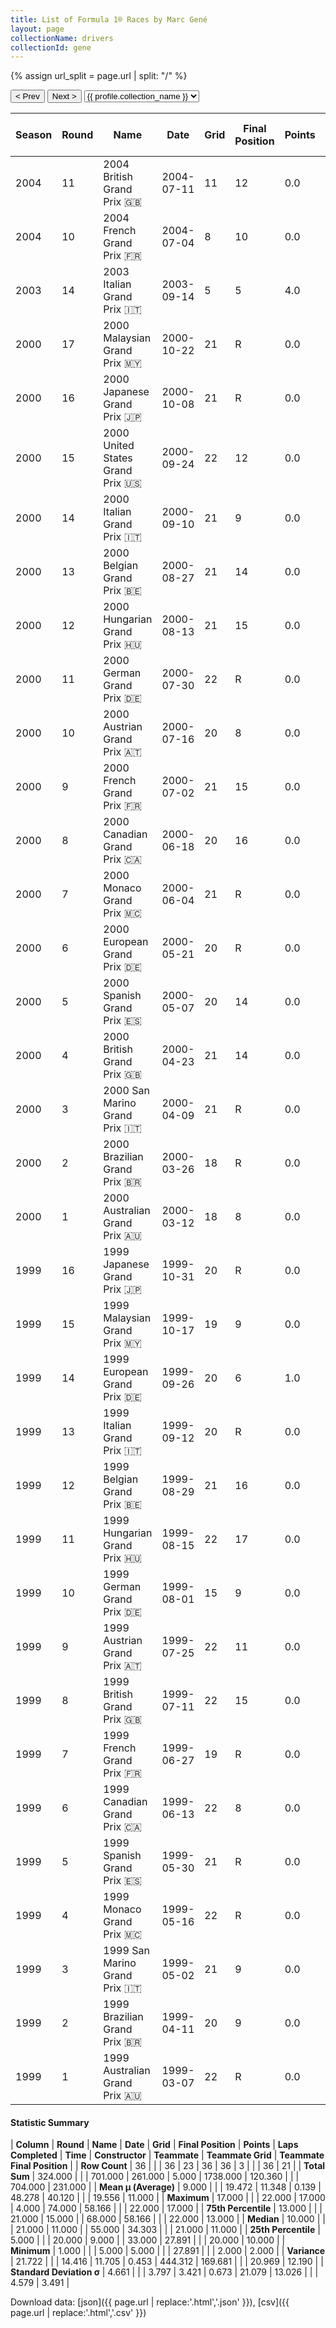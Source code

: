 ```yaml
---
title: List of Formula 1® Races by Marc Gené
layout: page
collectionName: drivers
collectionId: gene
---
```


{% assign url_split = page.url | split: "/" %}
<div id="collection-navigation">
<button onclick="selector.options[selector.selectedIndex-1].value && (window.location = selector.options[selector.selectedIndex-1].value);">&lt; Prev</button>
<button onclick="selector.options[selector.selectedIndex+1].value && (window.location = selector.options[selector.selectedIndex+1].value);">Next &gt;</button>
<select id="selector" onchange="this.options[this.selectedIndex].value && (window.location = this.options[this.selectedIndex].value);">
  {% for collectionId in site.data[page.collectionName].refs %}
    {% if collectionId == page.collectionId %}
      {% assign selected = "selected" %}
    {% else %}
      {% assign selected = "" %}
    {% endif %}
    {% assign profile = site.data[page.collectionName][collectionId].profile %}
    <option value="/f1/{{ page.collectionName }}/{{ collectionId }}/{{ url_split[4] }}" {{ selected }}>{{ profile.collection_name }}</option>
  {% endfor %}
</select>
</div>

| Season | Round | Name | Date | Grid | Final Position | Points | Laps Completed | Time | Constructor | Teammate | Teammate Grid | Teammate Final Position |
|--|--|--|--|--|--|--|--|--|--|--|--|--|
| 2004 | 11 | 2004 British Grand Prix 🇬🇧 | 2004-07-11 | 11 | 12 | 0.0 | 60 | +34.303 | Williams 🇬🇧 | [Juan Pablo Montoya 🇨🇴](/f1/drivers/montoya) | 7 | 5 |
| 2004 | 10 | 2004 French Grand Prix 🇫🇷 | 2004-07-04 | 8 | 10 | 0.0 | 70 | +58.166 | Williams 🇬🇧 | [Juan Pablo Montoya 🇨🇴](/f1/drivers/montoya) | 6 | 8 |
| 2003 | 14 | 2003 Italian Grand Prix 🇮🇹 | 2003-09-14 | 5 | 5 | 4.0 | 53 | +27.891 | Williams 🇬🇧 | [Juan Pablo Montoya 🇨🇴](/f1/drivers/montoya) | 2 | 2 |
| 2000 | 17 | 2000 Malaysian Grand Prix 🇲🇾 | 2000-10-22 | 21 | R | 0.0 | 36 |   | Minardi 🇮🇹 | [Gastón Mazzacane 🇦🇷](/f1/drivers/mazzacane) | 22 | 13 |
| 2000 | 16 | 2000 Japanese Grand Prix 🇯🇵 | 2000-10-08 | 21 | R | 0.0 | 46 |   | Minardi 🇮🇹 | [Gastón Mazzacane 🇦🇷](/f1/drivers/mazzacane) | 22 | 15 |
| 2000 | 15 | 2000 United States Grand Prix 🇺🇸 | 2000-09-24 | 22 | 12 | 0.0 | 72 |   | Minardi 🇮🇹 | [Gastón Mazzacane 🇦🇷](/f1/drivers/mazzacane) | 21 | R |
| 2000 | 14 | 2000 Italian Grand Prix 🇮🇹 | 2000-09-10 | 21 | 9 | 0.0 | 52 |   | Minardi 🇮🇹 | [Gastón Mazzacane 🇦🇷](/f1/drivers/mazzacane) | 22 | 10 |
| 2000 | 13 | 2000 Belgian Grand Prix 🇧🇪 | 2000-08-27 | 21 | 14 | 0.0 | 43 |   | Minardi 🇮🇹 | [Gastón Mazzacane 🇦🇷](/f1/drivers/mazzacane) | 22 | 17 |
| 2000 | 12 | 2000 Hungarian Grand Prix 🇭🇺 | 2000-08-13 | 21 | 15 | 0.0 | 74 |   | Minardi 🇮🇹 | [Gastón Mazzacane 🇦🇷](/f1/drivers/mazzacane) | 22 | R |
| 2000 | 11 | 2000 German Grand Prix 🇩🇪 | 2000-07-30 | 22 | R | 0.0 | 33 |   | Minardi 🇮🇹 | [Gastón Mazzacane 🇦🇷](/f1/drivers/mazzacane) | 21 | 11 |
| 2000 | 10 | 2000 Austrian Grand Prix 🇦🇹 | 2000-07-16 | 20 | 8 | 0.0 | 70 |   | Minardi 🇮🇹 | [Gastón Mazzacane 🇦🇷](/f1/drivers/mazzacane) | 22 | 12 |
| 2000 | 9 | 2000 French Grand Prix 🇫🇷 | 2000-07-02 | 21 | 15 | 0.0 | 70 |   | Minardi 🇮🇹 | [Gastón Mazzacane 🇦🇷](/f1/drivers/mazzacane) | 22 | R |
| 2000 | 8 | 2000 Canadian Grand Prix 🇨🇦 | 2000-06-18 | 20 | 16 | 0.0 | 64 |   | Minardi 🇮🇹 | [Gastón Mazzacane 🇦🇷](/f1/drivers/mazzacane) | 22 | 12 |
| 2000 | 7 | 2000 Monaco Grand Prix 🇲🇨 | 2000-06-04 | 21 | R | 0.0 | 21 |   | Minardi 🇮🇹 | [Gastón Mazzacane 🇦🇷](/f1/drivers/mazzacane) | 22 | R |
| 2000 | 6 | 2000 European Grand Prix 🇩🇪 | 2000-05-21 | 20 | R | 0.0 | 47 |   | Minardi 🇮🇹 | [Gastón Mazzacane 🇦🇷](/f1/drivers/mazzacane) | 21 | 8 |
| 2000 | 5 | 2000 Spanish Grand Prix 🇪🇸 | 2000-05-07 | 20 | 14 | 0.0 | 63 |   | Minardi 🇮🇹 | [Gastón Mazzacane 🇦🇷](/f1/drivers/mazzacane) | 21 | 15 |
| 2000 | 4 | 2000 British Grand Prix 🇬🇧 | 2000-04-23 | 21 | 14 | 0.0 | 59 |   | Minardi 🇮🇹 | [Gastón Mazzacane 🇦🇷](/f1/drivers/mazzacane) | 22 | 15 |
| 2000 | 3 | 2000 San Marino Grand Prix 🇮🇹 | 2000-04-09 | 21 | R | 0.0 | 5 |   | Minardi 🇮🇹 | [Gastón Mazzacane 🇦🇷](/f1/drivers/mazzacane) | 20 | 13 |
| 2000 | 2 | 2000 Brazilian Grand Prix 🇧🇷 | 2000-03-26 | 18 | R | 0.0 | 31 |   | Minardi 🇮🇹 | [Gastón Mazzacane 🇦🇷](/f1/drivers/mazzacane) | 20 | 10 |
| 2000 | 1 | 2000 Australian Grand Prix 🇦🇺 | 2000-03-12 | 18 | 8 | 0.0 | 57 |   | Minardi 🇮🇹 | [Gastón Mazzacane 🇦🇷](/f1/drivers/mazzacane) | 22 | R |
| 1999 | 16 | 1999 Japanese Grand Prix 🇯🇵 | 1999-10-31 | 20 | R | 0.0 | 31 |   | Minardi 🇮🇹 | [Luca Badoer 🇮🇹](/f1/drivers/badoer) | 22 | R |
| 1999 | 15 | 1999 Malaysian Grand Prix 🇲🇾 | 1999-10-17 | 19 | 9 | 0.0 | 55 |   | Minardi 🇮🇹 | [Luca Badoer 🇮🇹](/f1/drivers/badoer) | 21 | R |
| 1999 | 14 | 1999 European Grand Prix 🇩🇪 | 1999-09-26 | 20 | 6 | 1.0 | 66 | +1:05.154 | Minardi 🇮🇹 | [Luca Badoer 🇮🇹](/f1/drivers/badoer) | 19 | R |
| 1999 | 13 | 1999 Italian Grand Prix 🇮🇹 | 1999-09-12 | 20 | R | 0.0 | 0 |   | Minardi 🇮🇹 | [Luca Badoer 🇮🇹](/f1/drivers/badoer) | 19 | R |
| 1999 | 12 | 1999 Belgian Grand Prix 🇧🇪 | 1999-08-29 | 21 | 16 | 0.0 | 43 |   | Minardi 🇮🇹 | [Luca Badoer 🇮🇹](/f1/drivers/badoer) | 20 | R |
| 1999 | 11 | 1999 Hungarian Grand Prix 🇭🇺 | 1999-08-15 | 22 | 17 | 0.0 | 74 |   | Minardi 🇮🇹 | [Luca Badoer 🇮🇹](/f1/drivers/badoer) | 19 | 14 |
| 1999 | 10 | 1999 German Grand Prix 🇩🇪 | 1999-08-01 | 15 | 9 | 0.0 | 45 | +1:48.318 | Minardi 🇮🇹 | [Luca Badoer 🇮🇹](/f1/drivers/badoer) | 19 | 10 |
| 1999 | 9 | 1999 Austrian Grand Prix 🇦🇹 | 1999-07-25 | 22 | 11 | 0.0 | 70 |   | Minardi 🇮🇹 | [Luca Badoer 🇮🇹](/f1/drivers/badoer) | 19 | 13 |
| 1999 | 8 | 1999 British Grand Prix 🇬🇧 | 1999-07-11 | 22 | 15 | 0.0 | 58 |   | Minardi 🇮🇹 | [Luca Badoer 🇮🇹](/f1/drivers/badoer) | 21 | R |
| 1999 | 7 | 1999 French Grand Prix 🇫🇷 | 1999-06-27 | 19 | R | 0.0 | 25 |   | Minardi 🇮🇹 | [Luca Badoer 🇮🇹](/f1/drivers/badoer) | 20 | 10 |
| 1999 | 6 | 1999 Canadian Grand Prix 🇨🇦 | 1999-06-13 | 22 | 8 | 0.0 | 68 |   | Minardi 🇮🇹 | [Luca Badoer 🇮🇹](/f1/drivers/badoer) | 21 | 10 |
| 1999 | 5 | 1999 Spanish Grand Prix 🇪🇸 | 1999-05-30 | 21 | R | 0.0 | 0 |   | Minardi 🇮🇹 | [Luca Badoer 🇮🇹](/f1/drivers/badoer) | 22 | R |
| 1999 | 4 | 1999 Monaco Grand Prix 🇲🇨 | 1999-05-16 | 22 | R | 0.0 | 24 |   | Minardi 🇮🇹 | [Luca Badoer 🇮🇹](/f1/drivers/badoer) | 20 | R |
| 1999 | 3 | 1999 San Marino Grand Prix 🇮🇹 | 1999-05-02 | 21 | 9 | 0.0 | 59 |   | Minardi 🇮🇹 | [Luca Badoer 🇮🇹](/f1/drivers/badoer) | 22 | 8 |
| 1999 | 2 | 1999 Brazilian Grand Prix 🇧🇷 | 1999-04-11 | 20 | 9 | 0.0 | 69 |   | Minardi 🇮🇹 | [Stéphane Sarrazin 🇫🇷](/f1/drivers/sarrazin) | 18 | R |
| 1999 | 1 | 1999 Australian Grand Prix 🇦🇺 | 1999-03-07 | 22 | R | 0.0 | 25 |   | Minardi 🇮🇹 | [Luca Badoer 🇮🇹](/f1/drivers/badoer) | 21 | R |

#### Statistic Summary

| **Column** | **Round** | **Name** | **Date** | **Grid** | **Final Position** | **Points** | **Laps Completed** | **Time** | **Constructor** | **Teammate** | **Teammate Grid** | **Teammate Final Position** |
| **Row Count** | 36 |  |  | 36 | 23 | 36 | 36 | 3 |  |  | 36 | 21 |
| **Total Sum** | 324.000 |  |  | 701.000 | 261.000 | 5.000 | 1738.000 | 120.360 |  |  | 704.000 | 231.000 |
| **Mean μ (Average)** | 9.000 |  |  | 19.472 | 11.348 | 0.139 | 48.278 | 40.120 |  |  | 19.556 | 11.000 |
| **Maximum** | 17.000 |  |  | 22.000 | 17.000 | 4.000 | 74.000 | 58.166 |  |  | 22.000 | 17.000 |
| **75th Percentile** | 13.000 |  |  | 21.000 | 15.000 |  | 68.000 | 58.166 |  |  | 22.000 | 13.000 |
| **Median** | 10.000 |  |  | 21.000 | 11.000 |  | 55.000 | 34.303 |  |  | 21.000 | 11.000 |
| **25th Percentile** | 5.000 |  |  | 20.000 | 9.000 |  | 33.000 | 27.891 |  |  | 20.000 | 10.000 |
| **Minimum** | 1.000 |  |  | 5.000 | 5.000 |  |  | 27.891 |  |  | 2.000 | 2.000 |
| **Variance** | 21.722 |  |  | 14.416 | 11.705 | 0.453 | 444.312 | 169.681 |  |  | 20.969 | 12.190 |
| **Standard Deviation σ** | 4.661 |  |  | 3.797 | 3.421 | 0.673 | 21.079 | 13.026 |  |  | 4.579 | 3.491 |

Download data: [json]({{ page.url | replace:'.html','.json' }}), [csv]({{ page.url | replace:'.html','.csv' }})
